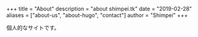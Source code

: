 +++
title = "About"
description = "about shimpei.tk"
date = "2019-02-28"
aliases = ["about-us", "about-hugo", "contact"]
author = "Shimpei"
+++

個人的なサイトです。
